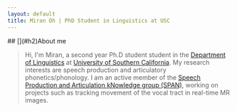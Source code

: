```yaml
---
layout: default
title: Miran Oh | PhD Student in Linguistics at USC
---
```

<body class="home"></body>
## [](#h2)About me

>
> Hi, I'm Miran, a second year Ph.D student student in the [Department of Linguistics](https://dornsife.usc.edu/ling) at [University of Southern California](https://www.usc.edu).
> My research interests are speech production and articulatory phonetics/phonology. I am an active member of the [Speech Production and Articulation kNowledge group (SPAN)](http://sail.usc.edu/span), working on projects such as tracking movement of the vocal tract in real-time MR images.
>

<span style="height: 20px;"></span>
